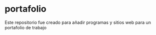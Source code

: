 # portafolio
Este repositorio fue creado para añadir programas y sitios web para un portafolio de trabajo
